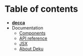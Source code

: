 # Table of contents

* **[decca](../README.md)**
* Documentation
  * [Components](components.md)
  * [API reference](api.md)
  * [JSX](jsx.md)
  * [About Deku](about-deku.md)
